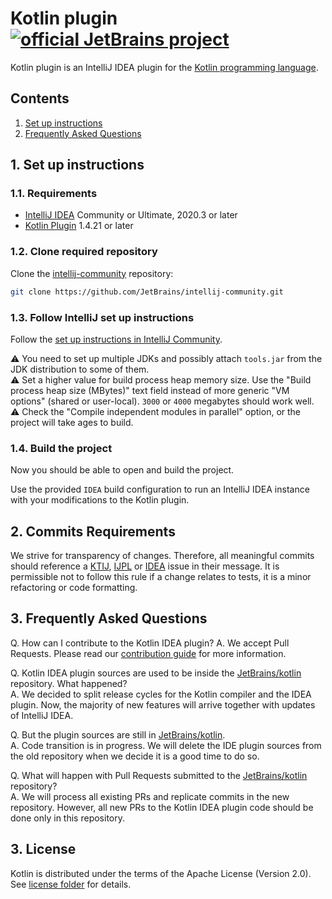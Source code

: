 # Kotlin plugin [![official JetBrains project](http://jb.gg/badges/official.svg)](https://confluence.jetbrains.com/display/ALL/JetBrains+on+GitHub)

Kotlin plugin is an IntelliJ IDEA plugin for the [Kotlin programming language](https://kotlinlang.org/).

## Contents

1. [Set up instructions](#1-set-up-instructions)
2. [Frequently Asked Questions](#2-frequently-asked-questions)

## 1. Set up instructions

### 1.1. Requirements
- [IntelliJ IDEA](https://jetbrains.com/idea/download) Community or Ultimate, 2020.3 or later
- [Kotlin Plugin](https://plugins.jetbrains.com/plugin/6954-kotlin) 1.4.21 or later

### 1.2. Clone required repository

Clone the [intellij-community](https://github.com/JetBrains/intellij-community) repository:

```bash
git clone https://github.com/JetBrains/intellij-community.git
```

### 1.3. Follow IntelliJ set up instructions

Follow the [set up instructions in IntelliJ Community](https://github.com/JetBrains/intellij-community/blob/master/README.md).

⚠️ You need to set up multiple JDKs and possibly attach `tools.jar` from the JDK distribution to some of them.  
⚠️ Set a higher value for build process heap memory size. Use the "Build process heap size (MBytes)" text field instead of
more generic "VM options" (shared or user-local). `3000` or `4000` megabytes should work well.  
⚠️ Check the "Compile independent modules in parallel" option, or the project will take ages to build.

### 1.4. Build the project

Now you should be able to open and build the project.

Use the provided `IDEA` build configuration to run an IntelliJ IDEA instance with your modifications to the Kotlin plugin.

## 2. Commits Requirements

We strive for transparency of changes. Therefore, all meaningful commits should reference a
[KTIJ](https://youtrack.jetbrains.com/issues/KTIJ), [IJPL](https://youtrack.jetbrains.com/issues/IJPL) or [IDEA](https://youtrack.jetbrains.com/issues/IDEA) issue in their message.
It is permissible not to follow this rule if a change relates to tests, it is a minor refactoring or code formatting. 

## 3. Frequently Asked Questions

Q. How can I contribute to the Kotlin IDEA plugin?
A. We accept Pull Requests. Please read our [contribution guide](CONTRIBUTING.md) for more information.

Q. Kotlin IDEA plugin sources are used to be inside the [JetBrains/kotlin](https://github.com/JetBrains/kotlin) repository. What happened?  
A. We decided to split release cycles for the Kotlin compiler and the IDEA plugin. Now, the majority of new features will arrive together
with updates of IntelliJ IDEA.

Q. But the plugin sources are still in [JetBrains/kotlin](https://github.com/JetBrains/kotlin).  
A. Code transition is in progress. We will delete the IDE plugin sources from the old repository when we decide it is a good time to do so.

Q. What will happen with Pull Requests submitted to the [JetBrains/kotlin](https://github.com/JetBrains/kotlin) repository?  
A. We will process all existing PRs and replicate commits in the new repository. However, all new PRs to the Kotlin IDEA plugin code
should be done only in this repository.

## 3. License
Kotlin is distributed under the terms of the Apache License (Version 2.0). See [license folder](license/README.md) for details.
